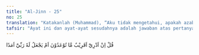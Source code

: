 ```yaml
---
title: "Al-Jinn - 25"
no: 25
translation: "Katakanlah (Muhammad), “Aku tidak mengetahui, apakah azab yang diancamkan kepadamu itu sudah dekat ataukah Tuhanku menetapkan waktunya masih lama.” "
tafsir: "Ayat ini dan ayat-ayat sesudahnya adalah jawaban atas pertanyaan, \"Bilakah datangnya hari yang dijanjikan itu kepada kami.\" Allah menyuruh Nabi-Nya agar menyampaikan kepada manusia bahwa hari Kiamat itu pasti akan tiba, tidak ada keraguan padanya. Akan tetapi, tidak ada yang mengetahui kapan waktunya tiba, apakah dalam waktu dekat ataukah masih dalam jangka waktu yang panjang.\n\nNabi saw pernah ditanya Jibril tentang hari Kiamat ketika berhadapan dengan Nabi saw dalam rupa seorang Badui, tetapi beliau tidak menjawabnya. Antara lain Jibril bertanya, \"Hai Muhammad! Kabarkan kepadaku tentang hari Kiamat itu.\" Beliau menjawab, \"Orang yang ditanya tidak lebih tahu daripada yang bertanya.\" Kemudian orang Badui itu bertanya lagi dengan suara keras, \"Hai Muhammad! Bilakah tibanya hari Kiamat itu?\" Nabi menjawab, \"Jangan khawatir, ia pasti datang, tetapi apa yang telah engkau sediakan untuk menghadapinya?\" Badui menjawab, \"Saya tidak banyak mengerjakan salat atau puasa, tetapi saya cinta kepada Allah dan Rasul-Nya.\" Lalu Nabi saw bersabda, \"Maka engkau bersama orang-orang yang engkau cintai.\" Anas berkata, \"Orang-orang mukmin tidak gembira terhadap sesuatu sebagaimana gembira mereka mendengar hadis ini.\""
---
```


قُلْ اِنْ اَدْرِيْٓ اَقَرِيْبٌ مَّا تُوْعَدُوْنَ اَمْ يَجْعَلُ لَهٗ رَبِّيْٓ اَمَدًا 
